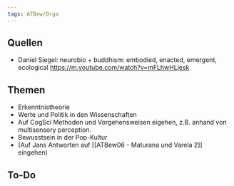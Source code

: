 ```yaml
---
tags: ATBew/Orga
---
```

## Quellen
- Daniel Siegel: neurobio + buddhism: embodied, enacted, emergent, ecological https://m.youtube.com/watch?v=mFLhwHLjesk

## Themen
- Erkenntnistheorie
- Werte und Politik in den Wissenschaften
- Auf CogSci Methoden und Vorgehensweisen eigehen, z.B. anhand von multisensory perception.
- Bewusstsein in der Pop-Kultur
- (Auf Jans Antworten auf [[ATBew06 - Maturana und Varela 2]] eingehen)

## To-Do
